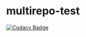 # multirepo-test
[![Codacy Badge](https://api.codacy.com/project/badge/Grade/f9f7fedde2e2422687db6fc9f2c6494f)](https://app.codacy.com/app/Glinkis/multirepo-test?utm_source=github.com&utm_medium=referral&utm_content=Glinkis/multirepo-test&utm_campaign=Badge_Grade_Settings)